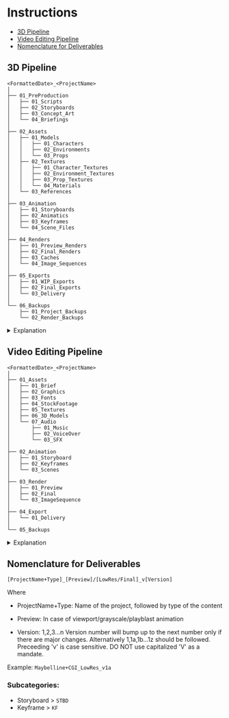 # Instructions

- [3D Pipeline](#3d-pipeline)
- [Video Editing Pipeline](#video-editing-pipeline)
- [Nomenclature for Deliverables](#nomenclature-for-deliverables)


## 3D Pipeline

```
<FormattedDate>_<ProjectName>
│
├── 01_PreProduction
│   ├── 01_Scripts
│   ├── 02_Storyboards
│   ├── 03_Concept_Art
│   └── 04_Briefings
│
├── 02_Assets
│   ├── 01_Models
│   │   ├── 01_Characters
│   │   ├── 02_Environments
│   │   └── 03_Props
│   ├── 02_Textures
│   │   ├── 01_Character_Textures
│   │   ├── 02_Environment_Textures
│   │   ├── 03_Prop_Textures
│   │   └── 04_Materials
│   └── 03_References
│
├── 03_Animation
│   ├── 01_Storyboards
│   ├── 02_Animatics
│   ├── 03_Keyframes
│   └── 04_Scene_Files
│
├── 04_Renders
│   ├── 01_Preview_Renders
│   ├── 02_Final_Renders
│   ├── 03_Caches
│   └── 04_Image_Sequences
│
├── 05_Exports
│   ├── 01_WIP_Exports
│   ├── 02_Final_Exports
│   └── 03_Delivery
│
└── 06_Backups
    ├── 01_Project_Backups
    └── 02_Render_Backups
```

<details>
  <summary>Explanation</summary>

- **01_PreProduction**
  - **01_Scripts**: Contains all scripts related to the project, such as planning documents or automation scripts.
  - **02_Storyboards**: Houses storyboard files that outline the project's visual sequences and scenes.
  - **03_Concept_Art**: Stores concept art, sketches, and visual ideas that define the look and feel of the project.
  - **04_Briefings**: Includes project briefs, outlines, and other documentation related to project objectives and goals.

- **02_Assets**
  - **01_Models**
    - **01_Characters**: Contains 3D models of characters used in the project.
    - **02_Environments**: Includes 3D models of environments and backgrounds.
    - **03_Props**: Stores 3D models of props and other objects.
  - **02_Textures**
    - **01_Character_Textures**: Houses textures specifically for character models.
    - **02_Environment_Textures**: Contains textures for environmental elements.
    - **03_Prop_Textures**: Includes textures for props.
    - **04_Materials**: Stores materials used in the project, such as shaders and surface properties.
  - **03_References**: Contains reference materials, such as images or documents, that aid in the creation of models and textures.

- **03_Animation**
  - **01_Storyboards**: Holds storyboards related to animation sequences.
  - **02_Animatics**: Contains animatics, which are preliminary versions of animations.
  - **03_Keyframes**: Stores keyframes that define critical points in animation.
  - **04_Scene_Files**: Includes files for different scenes in the animation process.

- **04_Renders**
  - **01_Preview_Renders**: Contains renders that are used for previewing the project.
  - **02_Final_Renders**: Houses the final rendered outputs of the project.
  - **03_Caches**: Stores cache files generated during the rendering process.
  - **04_Image_Sequences**: Includes sequences of images created during rendering.

- **05_Exports**
  - **01_WIP_Exports**: Contains work-in-progress exports that are not yet finalized.
  - **02_Final_Exports**: Houses final exported files ready for delivery or presentation.
  - **03_Delivery**: Includes files and assets prepared for delivery to clients or stakeholders.

- **06_Backups**
  - **01_Project_Backups**: Contains backup files for the entire project to safeguard against data loss.
  - **02_Render_Backups**: Stores backup files specific to renders.

</details>

## Video Editing Pipeline

```
<FormattedDate>_<ProjectName>
│
├── 01_Assets
│   ├── 01_Brief
│   ├── 02_Graphics
│   ├── 03_Fonts
│   ├── 04_StockFootage
│   ├── 05_Textures
│   ├── 06_3D_Models
│   └── 07_Audio
│       ├── 01_Music
│       ├── 02_VoiceOver
│       └── 03_SFX
│
├── 02_Animation
│   ├── 01_Storyboard
│   ├── 02_Keyframes
│   └── 03_Scenes
│
├── 03_Render
│   ├── 01_Preview
│   ├── 02_Final
│   └── 03_ImageSequence
│
├── 04_Export
│   └── 01_Delivery
│
└── 05_Backups
```

<details>
  <summary>Explanation</summary>

- **01_Assets**: Contains all asset-related files and subfolders.
  - **01_Brief**: Houses project briefs and related documentation.
  - **02_Graphics**: Stores graphic files used in the project.
  - **03_Fonts**: Includes font files for the project.
  - **04_StockFootage**: Contains stock footage and video assets.
  - **05_Textures**: Holds texture files for models and environments.
  - **06_3D_Models**: Stores 3D models of characters, environments, and props.
  - **07_Audio**: Includes all audio-related files.
    - **01_Music**: Contains background music tracks.
    - **02_VoiceOver**: Stores voice-over recordings.
    - **03_SFX**: Houses sound effects.

- **02_Animation**: Contains folders related to animation work.
  - **01_Storyboard**: Stores storyboard files that outline animation sequences.
  - **02_Keyframes**: Holds keyframes that define critical points in animations.
  - **03_Scenes**: Includes files for different scenes in the animation.

- **03_Render**: Contains folders related to rendering.
  - **01_Preview**: Houses preview renders for review.
  - **02_Final**: Stores final rendered outputs.
  - **03_ImageSequence**: Includes sequences of images created during rendering.

- **04_Export**: Contains folders related to exporting final files.
  - **01_Delivery**: Includes files and assets prepared for delivery to clients or stakeholders.

- **05_Backups**: Houses backup folders for safeguarding project files.
  - **01_Project_Backups**: Contains backup files for the entire project.
  - **02_Render_Backups**: Stores backup files specific to rendered outputs.

</details>

## Nomenclature for Deliverables

`[ProjectName+Type]_[Preview]/[LowRes/Final]_v[Version]`

Where
- ProjectName+Type: Name of the project, followed by type of the content

- Preview:      In case of viewport/grayscale/playblast animation

- Version:      1,2,3...n
          Version number will bump up to the next number only if there are major changes. Alternatively 1,1a,1b...1z should be followed. Preceeding 'v' is case sensitive. DO NOT use capitalized 'V' as a mandate.
          
Example: `Maybelline+CGI_LowRes_v1a`

### Subcategories:

- Storyboard > `STBD`
- Keyframe > `KF`
